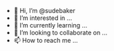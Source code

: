 - 👋 Hi, I’m @sudebaker
- 👀 I’m interested in ...
- 🌱 I’m currently learning ...
- 💞️ I’m looking to collaborate on ...
- 📫 How to reach me ...

<!---
sudebaker/sudebaker is a ✨ special ✨ repository because its `README.md` (this file) appears on your GitHub profile.
You can click the Preview link to take a look at your changes.
--->
